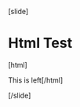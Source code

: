 [slide]
# Html Test

[html]
<style>
  . this-is-custom-element {
      background-color: yellow;
   }
   .pull-left {
       float: left;
   }
</style>
<div class="this-is-custom-element">
  <div class="pull-left">This is left</div>
</div>
<script>
  document.querySelector('.this-is-custom-element')
       .addEventListener('click', () => { alert('It works') });
</script>
[/html]

[/slide]